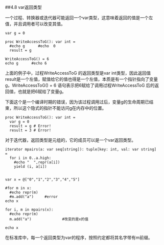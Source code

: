##4.8 var返回类型

一个过程、转换器或迭代器可能返回一个var类型，这意味着返回的值是一个左值，并且调用者可以改变其值。
```
var g = 0

proc WriteAccessToG(): var int =
  #echo g      #echo  0
  result = g

WriteAccessToG() = 6
echo g      #echo 6
```

上面的例子中，过程WriteAccessToG 的返回类型是var int类型，因此返回值result是一个左值，赋值给它的值也得是一个左值，本质是有一个指针指向了变量g，WriteAccessToG() = 6 语句表示把6赋给了调用过程WriteAccessToG 后的返回值，也就是把6赋给了变量g。

下面这个是一个编译时期的错误，因为该过程调用过后，变量g的生命周期已结束，所以这个隐式的指针不能访问g在内存中的位置。
```
proc WriteAccessToG(): var int =
  var g = 0
  result = g # Error!
  result = 3 # Error!  
```

对于迭代器，返回类型是元组的，它的成员可以是一个var返回类型。
```
iterator mpairs(a: var seq[string]): tuple[key: int, val: var string] =
  for i in 0..a.high:
    #echo "  ",repr(a[i])
    yield (i, a[i])


var x = @["0","1","2","3","4","5"]

#for m in x:
  #echo repr(m)
  #m.add("a")     #error
echo x
  
for i, m in mpairs(x):
  #echo repr(m)
  m.add("a")              #改变的是x的值
  
echo x

```
在标准库中，每一个返回类型为var的程序，按照约定都将其名字带有m前缀。
